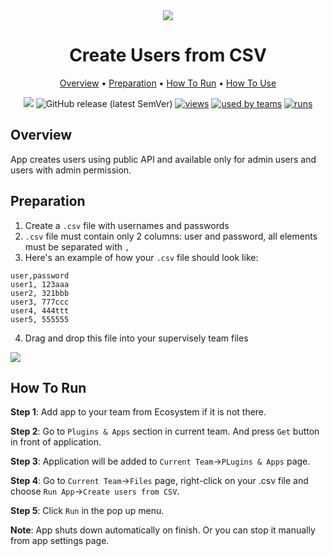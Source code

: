 <div align="center" markdown>

<img src="https://i.imgur.com/I3gDQn7.png"/>

# Create Users from CSV

<p align="center">

  <a href="#Overview">Overview</a> •
  <a href="#Preparation">Preparation</a> •
  <a href="#How-To-Run">How To Run</a> •
  <a href="#How-To-Use">How To Use</a>
</p>

[![](https://img.shields.io/badge/slack-chat-green.svg?logo=slack)](https://supervise.ly/slack)
![GitHub release (latest SemVer)](https://img.shields.io/github/v/release/supervisely-ecosystem/remote-import)
[![views](https://app.supervise.ly/public/api/v3/ecosystem.counters?repo=supervisely-ecosystem/remote-import&counter=views&label=views)](https://supervise.ly)
[![used by teams](https://app.supervise.ly/public/api/v3/ecosystem.counters?repo=supervisely-ecosystem/remote-import&counter=downloads&label=used%20by%20teams)](https://supervise.ly)
[![runs](https://app.supervise.ly/public/api/v3/ecosystem.counters?repo=supervisely-ecosystem/remote-import&counter=runs&label=runs&123)](https://supervise.ly)

</div>

## Overview

App creates users using public API and available only for admin users and users with admin permission.


## Preparation

1. Create a `.csv` file with usernames and passwords
2. `.csv` file must contain only 2 columns: user and password, all elements must be separated with `,`
3. Here's an example of how your `.csv` file should look like:
```
user,password
user1, 123aaa
user2, 321bbb
user3, 777ccc
user4, 444ttt
user5, 555555
```

4. Drag and drop this file into your supervisely team files
<img src="https://i.imgur.com/mgzaJTu.giff"/>

## How To Run 
**Step 1**: Add app to your team from Ecosystem if it is not there.

**Step 2**: Go to `Plugins & Apps` section in current team. And press `Get` button in front of application.

**Step 3**: Application will be added to `Current Team`->`PLugins & Apps` page.

**Step 4**: Go to `Current Team`->`Files` page, right-click on your .csv file and choose `Run App`->`Create users from CSV`.

**Step 5**: Click `Run` in the pop up menu.

**Note**: App shuts down automatically on finish. Or you can stop it manually from app settings page.

